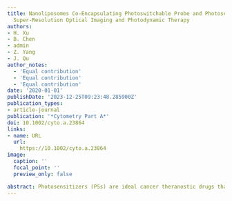 ```yaml
---
title: Nanoliposomes Co-Encapsulating Photoswitchable Probe and Photosensitizer for
  Super-Resolution Optical Imaging and Photodynamic Therapy
authors:
- H. Xu
- B. Chen
- admin
- Z. Yang
- J. Qu
author_notes:
  - 'Equal contribution'
  - 'Equal contribution'
  - 'Equal contribution'
date: '2020-01-01'
publishDate: '2023-12-25T09:23:48.285900Z'
publication_types:
- article-journal
publication: '*Cytometry Part A*'
doi: 10.1002/cyto.a.23864
links:
- name: URL
  url: 
    https://10.1002/cyto.a.23864
image:
  caption: ''
  focal_point: ''
  preview_only: false

abstract: Photosensitizers (PSs) are ideal cancer theranostic drugs that can be administered as both fluorescence imaging reagents and photodynamic therapy (PDT) drugs. To improve the tumoritropic behavior of PSs, nanoliposomes are presently being considered as optimal PSs carriers. Although nanoliposomal PSs have been utilized in clinical therapy, PSs localization and photosensitive processing in nanoliposomal PSs are rarely observed on nanoscale. Investigating changes in the fine structure of nanoliposomes under photosensitive processing will further our understanding of the photosensitive effect on nanoliposomal PSs. In this study, nanoliposomes co-encapsulating the PSs benzoporphyrin derivative monoacid A (BPD) and the photoswitchable probe Cy5-927 were prepared to realize PDT and nanoscale super-resolution optical imaging. The fine structures of nanoliposomal BPD and Cy5-927 (LBC) were visualized by a home-built stochastic optical reconstruction microscopy (STORM). Our PDT results showed that the photorelease and PDT efficiency of BPD were not decreased by co-encapsulating with Cy5-927 in LBC. Taken together, LBC can be used as a new optical probe and PDT reagent for investigating changes in nanoliposomes fine structure and micro-interaction in the cellular process of PDT. Therefore, our results deepened our understanding of liposome-based PDT for optimizing cancer treatment. © 2019 International Society for Advancement of Cytometry.
---
```

